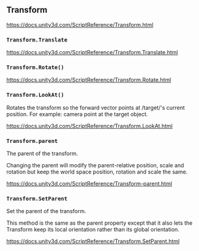 ## Transform

https://docs.unity3d.com/ScriptReference/Transform.html

### `Transform.Translate`

https://docs.unity3d.com/ScriptReference/Transform.Translate.html

### `Transform.Rotate()`

https://docs.unity3d.com/ScriptReference/Transform.Rotate.html

### `Transform.LookAt()`
Rotates the transform so the forward vector points at /target/'s current position. For example: camera point at the target object.

https://docs.unity3d.com/ScriptReference/Transform.LookAt.html


### `Transform.parent`
The parent of the transform.

Changing the parent will modify the parent-relative position, scale and rotation but keep the world space position, rotation and scale the same.

https://docs.unity3d.com/ScriptReference/Transform-parent.html


### `Transform.SetParent`
Set the parent of the transform.

This method is the same as the parent property except that it also lets the Transform keep its local orientation rather than its global orientation. 

https://docs.unity3d.com/ScriptReference/Transform.SetParent.html
